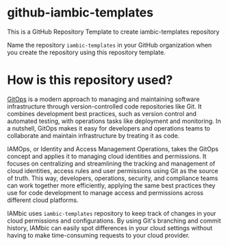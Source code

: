 # github-iambic-templates
This is a GitHub Repository Template to create iambic-templates repository

Name the repository `iambic-templates` in your GitHub organization when you create the repository using this repository template.

# How is this repository used?
[GitOps](https://about.gitlab.com/topics/gitops/) is a modern approach to managing and maintaining software infrastructure through version-controlled code repositories like Git. It combines development best practices, such as version control and automated testing, with operations tasks like deployment and monitoring. In a nutshell, GitOps makes it easy for developers and operations teams to collaborate and maintain infrastructure by treating it as code.

IAMOps, or Identity and Access Management Operations, takes the GitOps concept and applies it to managing cloud identities and permissions. It focuses on centralizing and streamlining the tracking and management of cloud identities, access rules and user permissions using Git as the source of truth. This way, developers, operations, security, and compliance teams can work together more efficiently, applying the same best practices they use for code development to manage access and permissions across different cloud platforms.

IAMbic uses `iambic-templates` repository to keep track of changes in your cloud permissions and configurations. By using Git's branching and commit history, IAMbic can easily spot differences in your cloud settings without having to make time-consuming requests to your cloud provider.
